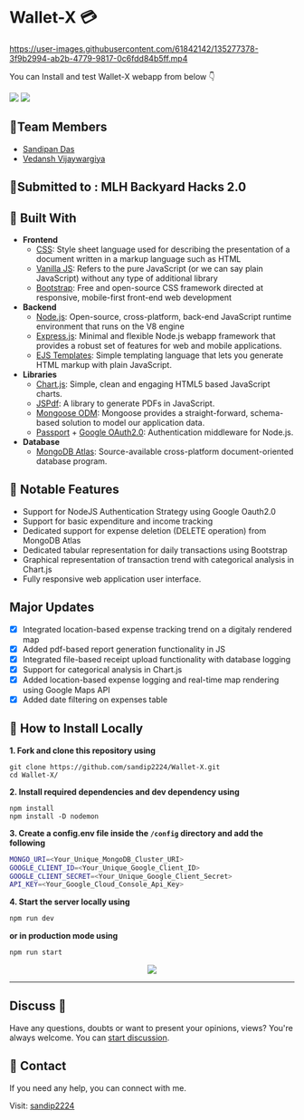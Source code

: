 # Wallet-X 💳
<!-- <p align="center">
   <img src="media/banner.png" alt="Logo"/>
</p> -->

https://user-images.githubusercontent.com/61842142/135277378-3f9b2994-ab2b-4779-9817-0c6fdd84b5ff.mp4

You can Install and test Wallet-X webapp from below 👇

<p>
  <img src="https://img.shields.io/badge/MAINTAINED-YES-brightgreen?style=for-the-badge&logo=appveyor">
  <img src="https://img.shields.io/badge/WEBSITE-UP-green?style=for-the-badge&logo=appveyor">
</p>

<!-- ABOUT THE PROJECT -->

## 🚩Team Members

- [Sandipan Das](#)
- [Vedansh Vijaywargiya](#)

## 🏹Submitted to : MLH Backyard Hacks 2.0

## 🚀 Built With

- **Frontend**
  - [CSS](https://www.w3schools.com/css/): Style sheet language used for describing the presentation of a document written in a markup language such as HTML
  - [Vanilla JS](https://snipcart.com/blog/learn-vanilla-javascript-before-using-js-frameworks): Refers to the pure JavaScript (or we can say plain JavaScript) without any type of additional library
  - [Bootstrap](https://getbootstrap.com/): Free and open-source CSS framework directed at responsive, mobile-first front-end web development
- **Backend**
  - [Node.js](https://nodejs.org/en/): Open-source, cross-platform, back-end JavaScript runtime environment that runs on the V8 engine
  - [Express.js](https://expressjs.com/):  Minimal and flexible Node.js webapp framework that provides a robust set of features for web and mobile applications.
  - [EJS Templates](https://ejs.co/):  Simple templating language that lets you generate HTML markup with plain JavaScript.
- **Libraries**
  - [Chart.js](https://www.chartjs.org/): Simple, clean and engaging HTML5 based JavaScript charts.
  - [JSPdf](https://www.npmjs.com/package/jspdf): A library to generate PDFs in JavaScript.
  - [Mongoose ODM](https://mongoosejs.com/): Mongoose provides a straight-forward, schema-based solution to model our application data.
  - [Passport](http://www.passportjs.org/) + [Google OAuth2.0](http://www.passportjs.org/packages/passport-google-oauth/): Authentication middleware for Node.js.
- **Database**
  - [MongoDB Atlas](https://www.mongodb.com/cloud/atlas): Source-available cross-platform document-oriented database program.

## 🍳 Notable Features

- Support for NodeJS Authentication Strategy using Google Oauth2.0
- Support for basic expenditure and income tracking
- Dedicated support for expense deletion (DELETE operation) from MongoDB Atlas
- Dedicated tabular representation for daily transactions using Bootstrap
- Graphical representation of transaction trend with categorical analysis in Chart.js
- Fully responsive web application user interface.

## Major Updates

- [X] Integrated location-based expense tracking trend on a digitaly rendered map
- [X] Added pdf-based report generation functionality in JS
- [X] Integrated file-based receipt upload functionality with database logging
- [X] Support for categorical analysis in Chart.js
- [X] Added location-based expense logging and real-time map rendering using Google Maps API
- [X] Added date filtering on expenses table

## 🚩 How to Install Locally

**1. Fork and clone this repository using**

   ```
   git clone https://github.com/sandip2224/Wallet-X.git
   cd Wallet-X/
   ```  
   
**2. Install required dependencies and dev dependency using**  

   ```
   npm install
   npm install -D nodemon
   ```  

**3. Create a config.env file inside the `/config` directory and add the following**

   ```bash
   MONGO_URI=<Your_Unique_MongoDB_Cluster_URI>
   GOOGLE_CLIENT_ID=<Your_Unique_Google_Client_ID>
   GOOGLE_CLIENT_SECRET=<Your_Unique_Google_Client_Secret>
   API_KEY=<Your_Google_Cloud_Console_Api_Key>
   ```  
 **4. Start the server locally using**

   ```bash
   npm run dev
   ```  
   **or in production mode using**
   ```bash
   npm run start
   ```  
<div align="center">
  <img src="https://img.shields.io/badge/%20SERVER%20STARTS%20RUNNING%20ON%20PORT-3000-brightgreen?style=for-the-badge"/>
</div>

---

## Discuss 💬

Have any questions, doubts or want to present your opinions, views? You're always welcome. You can [start discussion](https://github.com/sandip2224/Wallet-X/discussions).

## 🥢 Contact
If you need any help, you can connect with me.

Visit: [sandip2224](https://linkedin.com/in/sandipan0164/)
